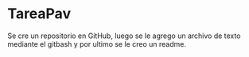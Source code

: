 # TareaPav
Se cre un repositorio en GitHub, luego se le agrego un archivo de texto mediante el gitbash y por ultimo se le creo un readme.
